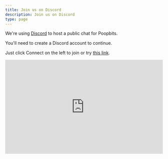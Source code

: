 ```yaml
---
title: Join us on Discord
description: Join us on Discord
type: page
---
```


We're using [Discord](https://discord.com) to host a public chat for Poopbits.

You'll need to create a Discord account to continue.

Just click Connect on the left to join or try [this link](https://discord.gg/t7vd2NT).

<iframe src="https://discordapp.com/widget?id=608242475043389480&theme=dark" width="100%" height="300" allowtransparency="true" frameborder="0" sandbox="allow-popups allow-popups-to-escape-sandbox allow-same-origin allow-scripts"></iframe>
